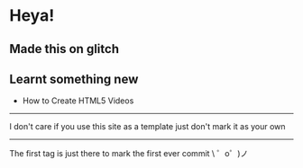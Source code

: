 Heya!
=================
Made this on glitch
-------------------
Learnt something new 
-------------------

- How to Create HTML5 Videos

-------------------

I don't care if you use this site as a template just don't mark it as your own

-------------------
The first tag is just there to mark the first ever commit \ ゜o゜)ノ
